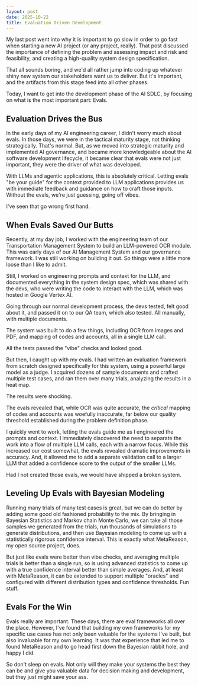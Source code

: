 ```yaml
---
layout: post
date: 2025-10-22
title: Evaluation Driven Development
---
```


My last post went into why it is important to go slow in order to go fast when starting a new AI project (or any project, really). That post discussed the importance of defining the problem and assessing impact and risk and feasibility, and creating a high-quality system design specification.

That all sounds boring, and we'd all rather jump into coding up whatever shiny new system our stakeholders want us to deliver. But it's important, and the artifacts from this stage feed into all other phases. 

Today, I want to get into the development phase of the AI SDLC, by focusing on what is the most important part: Evals. 

## Evaluation Drives the Bus

In the early days of my AI engineering career, I didn't worry much about evals. In those days, we were in the tactical maturity stage, not thinking strategically. That's normal. But, as we moved into strategic maturity and implemented AI governance, and became more knowledgeable about the AI software development lifecycle, it became clear that evals were not just important, they were the driver of what was developed. 

With LLMs and agentic applications, this is absolutely critical. Letting evals "be your guide" for the context provided to LLM applications provides us with immediate feedback and guidance on how to craft those inputs. Without the evals, we're just guessing, going off vibes. 

I've seen that go wrong first hand. 

## When Evals Saved Our Butts

Recently, at my day job, I worked with the engineering team of our Transportation Management System to build an LLM-powered OCR module. This was early days of our AI Management System and our governance framework. I was still working on building it out. So things were a little more loose than I like to admit.

Still, I worked on engineering prompts and context for the LLM, and documented everything in the system design spec, which was shared with the devs, who were writing the code to interact with the LLM, which was hosted in Google Vertex AI. 

Going through our normal development process, the devs tested, felt good about it, and passed it on to our QA team, which also tested. All manually, with multiple documents. 

The system was built to do a few things, including OCR from images and PDF, and mapping of codes and accounts, all in a single LLM call. 

All the tests passed the "vibe" checks and looked good. 

But then, I caught up with my evals. I had written an evaluation framework from scratch designed specifically for this system, using a powerful large model as a judge. I acquired dozens of sample documents and crafted multiple test cases, and ran them over many trials, analyzing the results in a heat map. 

The results were shocking. 

The evals revealed that, while OCR was quite accurate, the _critical_ mapping of codes and accounts was woefully inaccurate, far below our quality threshold established during the problem definition phase. 

I quickly went to work, letting the evals guide me as I engineered the prompts and context. I immediately discovered the need to separate the work into a flow of multiple LLM calls, each with a narrow focus. While this increased our cost somewhat, the evals revealed dramatic improvements in accuracy. And, it allowed me to add a separate validation call to a larger LLM that added a confidence score to the output of the smaller LLMs. 

Had I not created those evals, we would have shipped a broken system.

## Leveling Up Evals with Bayesian Modeling

Running many trials of many test cases is great, but we can do better by adding some good old fashioned probability to the mix. By bringing in Bayesian Statistics and Markov chain Monte Carlo, we can take all those samples we generated from the trials, run thousands of simulations to generate distributions, and then use Bayesian modeling to come up with a statistically rigorous confidence interval. This is exactly what MetaReason, my open source project, does.

But just like evals were better than vibe checks, and averaging multiple trials is better than a single run, so is using advanced statistics to come up with a true confidence interval better than simple averages. And, at least with MetaReason, it can be extended to support multiple "oracles" and configured with different distribution types and confidence thresholds. Fun stuff.

## Evals For the Win

Evals really are important. These days, there are eval frameworks all over the place. However, I've found that building my own frameworks for my specific use cases has not only been valuable for the systems I've built, but also invaluable for my own learning. It was that experience that led me to found MetaReason and to go head first down the Bayesian rabbit hole, and happy I did.

So don't sleep on evals. Not only will they make your systems the best they can be and give you valuable data for decision making and development, but they just might save your ass. 